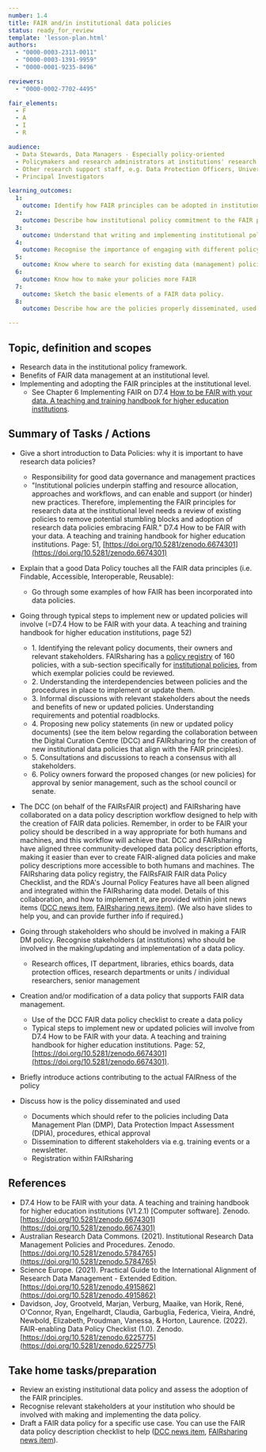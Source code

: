```yaml
---
number: 1.4
title: FAIR and/in institutional data policies
status: ready_for_review
template: 'lesson-plan.html'
authors:
  - "0000-0003-2313-0011"
  - "0000-0003-1391-9959"
  - "0000-0001-9235-8496"

reviewers:
  - "0000-0002-7702-4495"

fair_elements:
  - F
  - A
  - I
  - R

audience:
  - Data Stewards, Data Managers - Especially policy-oriented
  - Policymakers and research administrators at institutions' research support units
  - Other research support staff, e.g. Data Protection Officers, University Librarians, who understand the importance of data policies
  - Principal Investigators

learning_outcomes:
  1:
    outcome: Identify how FAIR principles can be adopted in institutional-level policies.
  2:
    outcome: Describe how institutional policy commitment to the FAIR principles can strengthen policies and efforts in safeguarding research integrity.
  3:
    outcome: Understand that writing and implementing institutional policies is a collaborative effort. 
  4:
    outcome: Recognise the importance of engaging with different policy owners from different units (e.g., IT, ethics) to develop a cohesive FAIR research data framework.
  5:
    outcome: Know where to search for existing data (management) policies or their templates 
  6:
    outcome: Know how to make your policies more FAIR
  7:
    outcome: Sketch the basic elements of a FAIR data policy.
  8:
    outcome: Describe how are the policies properly disseminated, used and built upon

--- 
```


## Topic, definition and scopes
* Research data in the institutional policy framework.
* Benefits of FAIR data management at an institutional level.
* Implementing and adopting the FAIR principles at the institutional level.
    * See Chapter 6 Implementing FAIR on D7.4 [How to be FAIR with your data. A teaching and training handbook for higher education institutions](https://doi.org/10.5281/zenodo.6674301).


## Summary of Tasks / Actions
* Give a short introduction to Data Policies: why it is important to have research data policies?
    * Responsibility for good data governance and management practices
    * "Institutional policies underpin staffing and resource allocation, approaches and workflows, and can enable and support (or hinder) new practices. Therefore, implementing the FAIR principles for research data at the institutional level needs a review of existing policies to remove potential stumbling blocks and adoption of research data policies embracing FAIR." D7.4 How to be FAIR with your data. A teaching and training handbook for higher education institutions. Page: 51, [https://doi.org/10.5281/zenodo.6674301](https://doi.org/10.5281/zenodo.6674301)
* Explain that a good Data Policy touches all the FAIR data principles (i.e. Findable, Accessible, Interoperable, Reusable):
    * Go through some examples of how FAIR has been incorporated into data policies.

* Going through typical steps to implement new or updated policies will involve (=D7.4 How to be FAIR with your data. A teaching and training handbook for higher education institutions, page 52)
    * 1\.  Identifying the relevant policy documents, their owners and relevant stakeholders. FAIRsharing has a [policy registry](https://fairsharing.org/policies) of 160 policies, with a sub-section specifically for [institutional policies](https://fairsharing.org/search?fairsharingRegistry=Policy&recordType=institution&page=1), from which exemplar policies could be reviewed.
    * 2\.  Understanding the interdependencies between policies and the procedures in place to implement or update them.
    * 3\.  Informal discussions with relevant stakeholders about the needs and benefits of new or updated policies. Understanding requirements and potential roadblocks.
    * 4\.  Proposing new policy statements (in new or updated policy documents) (see the item below regarding the collaboration between the Digital Curation Centre (DCC) and FAIRsharing for the creation of new institutional data policies that align with the FAIR principles).
    * 5\.  Consultations and discussions to reach a consensus with all stakeholders.
    * 6\.  Policy owners forward the proposed changes (or new policies) for approval by senior management, such as the school council or senate.
* The DCC (on behalf of the FAIRsFAIR project) and FAIRsharing have collaborated on a data policy description workflow designed to help with the creation of FAIR data policies. Remember, in order to be FAIR your policy should be described in a way appropriate for both humans and machines, and this workflow will achieve that. DCC and FAIRsharing have aligned three community-developed data policy description efforts, making it easier than ever to create FAIR-aligned data policies and make policy descriptions more accessible to both humans and machines. The FAIRsharing data policy registry, the FAIRsFAIR FAIR data Policy Checklist, and the RDA's Journal Policy Features have all been aligned and integrated within the FAIRsharing data model. Details of this collaboration, and how to implement it, are provided within joint news items ([DCC news item](https://dcc.ac.uk/blog/fairsharing-and-dcc-collaborate-align-policy-metadata), [FAIRsharing news item](https://blog.fairsharing.org/?p=451)). (We also have slides to help you, and can provide further info if required.)
* Going through stakeholders who should be involved in making a FAIR DM policy. Recognise stakeholders (at institutions) who should be involved in the making/updating and implementation of a data policy.
    * Research offices, IT department, libraries, ethics boards, data protection offices, research departments or units / individual researchers, senior management
* Creation and/or modification of a data policy that supports FAIR data management.
    * Use of the DCC FAIR data policy checklist to create a data policy
    * Typical steps to implement new or updated policies will involve from D7.4 How to be FAIR with your data. A teaching and training handbook for higher education institutions. Page: 52, [https://doi.org/10.5281/zenodo.6674301](https://doi.org/10.5281/zenodo.6674301).
* Briefly introduce actions contributing to the actual FAIRness of the policy
* Discuss how is the policy disseminated and used
    * Documents which should refer to the policies including Data Management Plan (DMP), Data Protection Impact Assessment (DPIA), procedures, ethical approval
    * Dissemination to different stakeholders via e.g. training events or a newsletter.
    * Registration within FAIRsharing

## References
* D7.4 How to be FAIR with your data. A teaching and training handbook for higher education institutions (V1.2.1) \[Computer software\]. Zenodo. [https://doi.org/10.5281/zenodo.6674301](https://doi.org/10.5281/zenodo.6674301)
* Australian Research Data Commons. (2021). Institutional Research Data Management Policies and Procedures. Zenodo. [https://doi.org/10.5281/zenodo.5784765](https://doi.org/10.5281/zenodo.5784765)
* Science Europe. (2021). Practical Guide to the International Alignment of Research Data Management - Extended Edition. [https://doi.org/10.5281/zenodo.4915862](https://doi.org/10.5281/zenodo.4915862)
* Davidson, Joy, Grootveld, Marjan, Verburg, Maaike, van Horik, René, O'Connor, Ryan, Engelhardt, Claudia, Garbuglia, Federica, Vieira, André, Newbold, Elizabeth, Proudman, Vanessa, & Horton, Laurence. (2022). FAIR-enabling Data Policy Checklist (1.0). Zenodo. [https://doi.org/10.5281/zenodo.6225775](https://doi.org/10.5281/zenodo.6225775)  

 

## Take home tasks/preparation
* Review an existing institutional data policy and assess the adoption of the FAIR principles.
* Recognise relevant stakeholders at your institution who should be involved with making and implementing the data policy.
* Draft a FAIR data policy for a specific use case. You can use the FAIR data policy description checklist to help ([DCC news item](https://dcc.ac.uk/blog/fairsharing-and-dcc-collaborate-align-policy-metadata), [FAIRsharing news item](https://blog.fairsharing.org/?p=451)).
